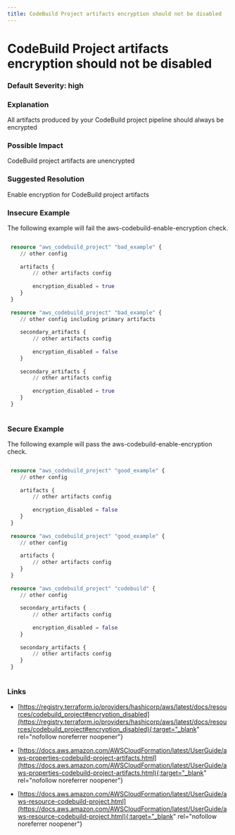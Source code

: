 ```yaml
---
title: CodeBuild Project artifacts encryption should not be disabled
---
```


# CodeBuild Project artifacts encryption should not be disabled

### Default Severity: <span class="severity high">high</span>

### Explanation

All artifacts produced by your CodeBuild project pipeline should always be encrypted

### Possible Impact
CodeBuild project artifacts are unencrypted

### Suggested Resolution
Enable encryption for CodeBuild project artifacts


### Insecure Example

The following example will fail the aws-codebuild-enable-encryption check.
```terraform

 resource "aws_codebuild_project" "bad_example" {
 	// other config
 
 	artifacts {
 		// other artifacts config
 
 		encryption_disabled = true
 	}
 }
 
 resource "aws_codebuild_project" "bad_example" {
 	// other config including primary artifacts
 
 	secondary_artifacts {
 		// other artifacts config
 		
 		encryption_disabled = false
 	}
 
 	secondary_artifacts {
 		// other artifacts config
 
 		encryption_disabled = true
 	}
 }
 
```



### Secure Example

The following example will pass the aws-codebuild-enable-encryption check.
```terraform

 resource "aws_codebuild_project" "good_example" {
 	// other config
 
 	artifacts {
 		// other artifacts config
 
 		encryption_disabled = false
 	}
 }
 
 resource "aws_codebuild_project" "good_example" {
 	// other config
 
 	artifacts {
 		// other artifacts config
 	}
 }
 
 resource "aws_codebuild_project" "codebuild" {
 	// other config
 
 	secondary_artifacts {
 		// other artifacts config
 
 		encryption_disabled = false
 	}
 
 	secondary_artifacts {
 		// other artifacts config
 	}
 }
 
```



### Links


- [https://registry.terraform.io/providers/hashicorp/aws/latest/docs/resources/codebuild_project#encryption_disabled](https://registry.terraform.io/providers/hashicorp/aws/latest/docs/resources/codebuild_project#encryption_disabled){:target="_blank" rel="nofollow noreferrer noopener"}

- [https://docs.aws.amazon.com/AWSCloudFormation/latest/UserGuide/aws-properties-codebuild-project-artifacts.html](https://docs.aws.amazon.com/AWSCloudFormation/latest/UserGuide/aws-properties-codebuild-project-artifacts.html){:target="_blank" rel="nofollow noreferrer noopener"}

- [https://docs.aws.amazon.com/AWSCloudFormation/latest/UserGuide/aws-resource-codebuild-project.html](https://docs.aws.amazon.com/AWSCloudFormation/latest/UserGuide/aws-resource-codebuild-project.html){:target="_blank" rel="nofollow noreferrer noopener"}



